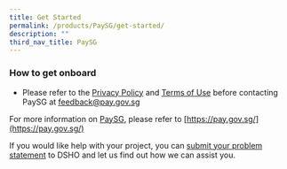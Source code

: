 ```yaml
---
title: Get Started
permalink: /products/PaySG/get-started/
description: ""
third_nav_title: PaySG
---
```

### **How to get onboard**
* Please refer to the [Privacy Policy](https://pay.gov.sg/privacy) and [Terms of Use](https://pay.gov.sg/terms) before contacting PaySG at feedback@pay.gov.sg


For more information on [PaySG](https://pay.gov.sg/), please refer to [https://pay.gov.sg/](https://pay.gov.sg/)

If you would like help with your project, you can [submit your problem statement](https://form.gov.sg/636b02cff8cbe3001165f9dd) to DSHO and let us find out how we can assist you.